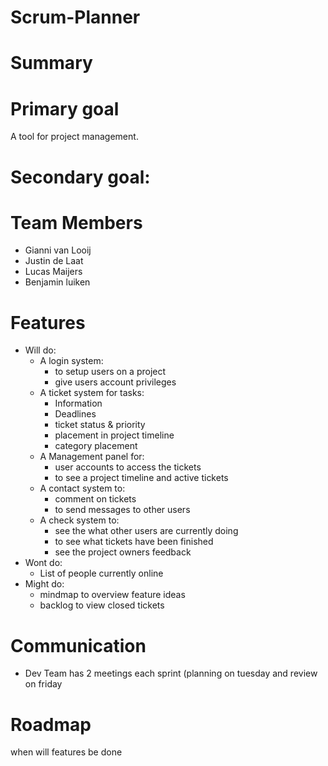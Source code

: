 # Scrum-Planner

# Summary

# Primary goal
  A tool for project management.
# Secondary goal:

# Team Members
  * Gianni van Looij
  * Justin de Laat
  * Lucas Maijers
  * Benjamin luiken

# Features
  * Will do: 
    * A login system:
      * to setup users on a project
      * give users account privileges
    * A ticket system for tasks:
      * Information
      * Deadlines
      * ticket status & priority
      * placement in project timeline
      * category placement 
    * A Management panel for:
      * user accounts to access the tickets 
      * to see a project timeline and active tickets
    * A contact system to:
      * comment on tickets
      * to send messages to other users
    * A check system to:
      * see the what other users are currently doing
      * to see what tickets have been finished
      * see the project owners feedback
  * Wont do:
    * List of people currently online
  * Might do:
    * mindmap to overview feature ideas 
    * backlog to view closed tickets

# Communication
  * Dev Team has 2 meetings each sprint (planning on tuesday and review on friday

# Roadmap
  when will features be done
